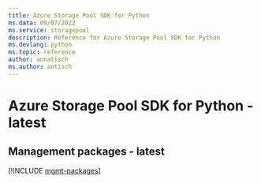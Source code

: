 ```yaml
---
title: Azure Storage Pool SDK for Python
ms.data: 09/07/2022
ms.service: storagepool
description: Reference for Azure Storage Pool SDK for Python
ms.devlang: python
ms.topic: reference
author: annatisch
ms.author: antisch
---
```

# Azure Storage Pool SDK for Python - latest

## Management packages - latest
[!INCLUDE [mgmt-packages](storage-pool-mgmt-index.md)]